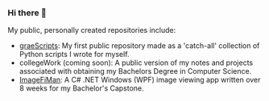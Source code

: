 ### Hi there 👋

My public, personally created repositories include:

- [graeScripts](https://github.com/greysk/graeScripts): My first public repository made as a 'catch-all' collection of Python scripts I wrote for myself.
- collegeWork (coming soon): A public version of my notes and projects associated with obtaining my Bachelors Degree in Computer Science.
- [ImageFiMan](https://github.com/greysk/ImageFiMan): A C# .NET Windows (WPF) image viewing app written over 8 weeks for my Bachelor's Capstone.

<!--
**greysk/greysk** is a ✨ _special_ ✨ repository because its `README.md` (this file) appears on your GitHub profile.

Here are some ideas to get you started:

- 🔭 I'm currently working on ...
- 🌱 I'm currently learning ...
- 👯 I'm looking to collaborate on ...
- 🤔 I'm looking for help with ...
- 💬 Ask me about ...
- 📫 How to reach me: ...
- 😄 Pronouns: ...
- ⚡ Fun fact: ...
-->
